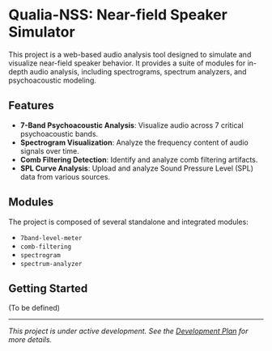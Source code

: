 # Qualia-NSS: Near-field Speaker Simulator

This project is a web-based audio analysis tool designed to simulate and visualize near-field speaker behavior. It provides a suite of modules for in-depth audio analysis, including spectrograms, spectrum analyzers, and psychoacoustic modeling.

## Features

*   **7-Band Psychoacoustic Analysis**: Visualize audio across 7 critical psychoacoustic bands.
*   **Spectrogram Visualization**: Analyze the frequency content of audio signals over time.
*   **Comb Filtering Detection**: Identify and analyze comb filtering artifacts.
*   **SPL Curve Analysis**: Upload and analyze Sound Pressure Level (SPL) data from various sources.

## Modules

The project is composed of several standalone and integrated modules:

*   `7band-level-meter`
*   `comb-filtering`
*   `spectrogram`
*   `spectrum-analyzer`

## Getting Started

(To be defined)

---

*This project is under active development. See the [Development Plan](DEVELOPMENT_PLAN.md) for more details.*

